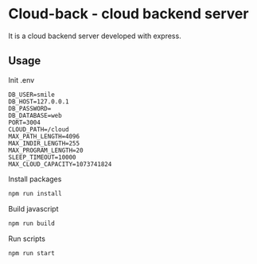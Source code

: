 # Cloud-back - cloud backend server

It is a cloud backend server developed with express.

## Usage

Init .env

```env
DB_USER=smile
DB_HOST=127.0.0.1
DB_PASSWORD=
DB_DATABASE=web
PORT=3004
CLOUD_PATH=/cloud
MAX_PATH_LENGTH=4096
MAX_INDIR_LENGTH=255
MAX_PROGRAM_LENGTH=20
SLEEP_TIMEOUT=10000
MAX_CLOUD_CAPACITY=1073741824
```

Install packages

```bash
npm run install
```

Build javascript

```bash
npm run build
```

Run scripts

```bash
npm run start
```
